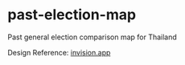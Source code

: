 # past-election-map

Past general election comparison map for Thailand

Design Reference: [invision.app](https://projects.invisionapp.com/share/2VW3KECQMPZ)
